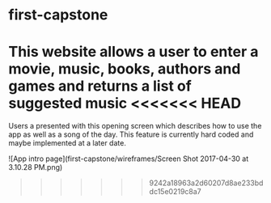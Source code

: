 # first-capstone
This website allows a user to enter a movie, music, books, authors and games and returns a list of suggested music
<<<<<<< HEAD
=======

Users a presented with this opening screen which describes how to use the app as well as a song of the day.  This feature
is currently hard coded and maybe implemented at a later date.

![App intro page](first-capstone/wireframes/Screen Shot 2017-04-30 at 3.10.28 PM.png)







>>>>>>> 9242a18963a2d60207d8ae233bddc15e0219c8a7
